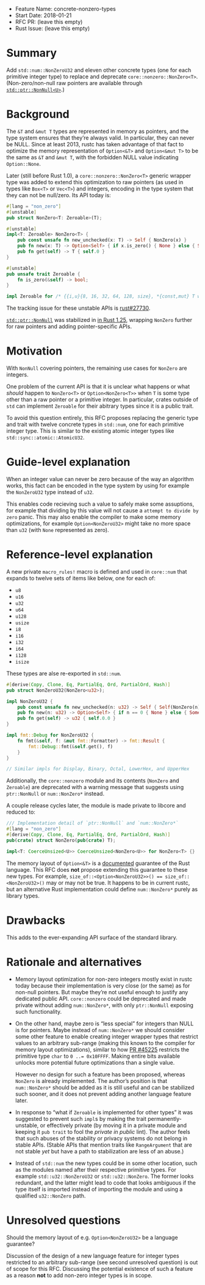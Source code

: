 - Feature Name: concrete-nonzero-types
- Start Date: 2018-01-21
- RFC PR: (leave this empty)
- Rust Issue: (leave this empty)

# Summary
[summary]: #summary

Add `std::num::NonZeroU32` and eleven other concrete types (one for each primitive integer type)
to replace and deprecate `core::nonzero::NonZero<T>`.
(Non-zero/non-null raw pointers are available through
[`std::ptr::NonNull<U>`](https://doc.rust-lang.org/nightly/std/ptr/struct.NonNull.html).)

# Background
[background]: #background

The `&T` and `&mut T` types are represented in memory as pointers,
and the type system ensures that they’re always valid.
In particular, they can never be NULL.
Since at least 2013, rustc has taken advantage of that fact to optimize the memory representation
of `Option<&T>` and `Option<&mut T>` to be the same as `&T` and `&mut T`,
with the forbidden NULL value indicating `Option::None`.

Later (still before Rust 1.0),
a `core::nonzero::NonZero<T>` generic wrapper type was added to extend this optimization
to raw pointers (as used in types like `Box<T>` or `Vec<T>`) and integers,
encoding in the type system that they can not be null/zero.
Its API today is:

```rust
#[lang = "non_zero"]
#[unstable]
pub struct NonZero<T: Zeroable>(T);

#[unstable]
impl<T: Zeroable> NonZero<T> {
    pub const unsafe fn new_unchecked(x: T) -> Self { NonZero(x) }
    pub fn new(x: T) -> Option<Self> { if x.is_zero() { None } else { Some(NonZero(x)) }}
    pub fn get(self) -> T { self.0 }
}

#[unstable]
pub unsafe trait Zeroable {
    fn is_zero(&self) -> bool;
}

impl Zeroable for /* {{i,u}{8, 16, 32, 64, 128, size}, *{const,mut} T where T: ?Sized} */
```

The tracking issue for these unstable APIs is
[rust#27730](https://github.com/rust-lang/rust/issues/27730).

[`std::ptr::NonNull`](https://doc.rust-lang.org/nightly/std/ptr/struct.NonNull.html)
was stabilized in [in Rust 1.25](https://github.com/rust-lang/rust/pull/46952),
wrapping `NonZero` further for raw pointers and adding pointer-specific APIs.

# Motivation
[motivation]: #motivation

With `NonNull` covering pointers, the remaining use cases for `NonZero` are integers.

One problem of the current API is that
it is unclear what happens or what *should* happen to `NonZero<T>` or `Option<NonZero<T>>`
when `T` is some type other than a raw pointer or a primitive integer.
In particular, crates outside of `std` can implement `Zeroable` for their abitrary types
since it is a public trait.

To avoid this question entirely,
this RFC proposes replacing the generic type and trait with twelve concrete types in `std::num`,
one for each primitive integer type.
This is similar to the existing atomic integer types like `std::sync::atomic::AtomicU32`.

# Guide-level explanation
[guide-level-explanation]: #guide-level-explanation

When an integer value can never be zero because of the way an algorithm works,
this fact can be encoded in the type system
by using for example the `NonZeroU32` type instead of `u32`.

This enables code recieving such a value to safely make some assuptions,
for example that dividing by this value will not cause a `attempt to divide by zero` panic.
This may also enable the compiler to make some memory optimizations,
for example `Option<NonZeroU32>` might take no more space than `u32`
(with `None` represented as zero).

# Reference-level explanation
[reference-level-explanation]: #reference-level-explanation

A new private `macro_rules!` macro is defined and used in `core::num` that expands to
twelve sets of items like below, one for each of:

* `u8`
* `u16`
* `u32`
* `u64`
* `u128`
* `usize`
* `i8`
* `i16`
* `i32`
* `i64`
* `i128`
* `isize`

These types are alse re-exported in `std::num`.

```rust
#[derive(Copy, Clone, Eq, PartialEq, Ord, PartialOrd, Hash)]
pub struct NonZeroU32(NonZero<u32>);

impl NonZeroU32 {
    pub const unsafe fn new_unchecked(n: u32) -> Self { Self(NonZero(n)) }
    pub fn new(n: u32) -> Option<Self> { if n == 0 { None } else { Some(Self(NonZero(n))) }}
    pub fn get(self) -> u32 { self.0.0 }
}

impl fmt::Debug for NonZeroU32 {
    fn fmt(&self, f: &mut fmt::Formatter) -> fmt::Result {
        fmt::Debug::fmt(&self.get(), f)
    }
}

// Similar impls for Display, Binary, Octal, LowerHex, and UpperHex
```

Additionally, the `core::nonzero` module and its contents (`NonZero` and `Zeroable`)
are deprecated with a warning message that suggests using `ptr::NonNull` or `num::NonZero*` instead.

A couple release cycles later, the module is made private to libcore and reduced to:

```rust
/// Implementation detail of `ptr::NonNull` and `num::NonZero*`
#[lang = "non_zero"]
#[derive(Copy, Clone, Eq, PartialEq, Ord, PartialOrd, Hash)]
pub(crate) struct NonZero(pub(crate) T);

impl<T: CoerceUnsized<U>> CoerceUnsized<NonZero<U>> for NonZero<T> {}
```

The memory layout of `Option<&T>` is a
[documented](https://doc.rust-lang.org/nomicon/other-reprs.html#reprc)
guarantee of the Rust language.
This RFC does **not** propose extending this guarantee to these new types.
For example, `size_of::<Option<NonZeroU32>>() == size_of::<NonZeroU32>()` may or may not be true.
It happens to be in current rustc,
but an alternative Rust implementation could define `num::NonZero*` purely as library types.

# Drawbacks
[drawbacks]: #drawbacks

This adds to the ever-expanding API surface of the standard library.

# Rationale and alternatives
[alternatives]: #alternatives

* Memory layout optimization for non-zero integers mostly exist in rustc today
  because their implementation is very close (or the same) as for non-null pointers.
  But maybe they’re not useful enough to justify any dedicated public API.
  `core::nonzero` could be deprecated and made private without adding `num::NonZero*`,
  with only `ptr::NonNull` exposing such functionality.

* On the other hand,
  maybe zero is “less special” for integers than NULL is for pointers.
  Maybe instead of `num::NonZero*` we should consider some other feature
  to enable creating integer wrapper types that restrict values to an arbitrary sub-range
  (making this known to the compiler for memory layout optimizations),
  similar to how [PR #45225](https://github.com/rust-lang/rust/pull/45225)
  restricts the primitive type `char` to `0 ..= 0x10FFFF`.
  Making entire bits available unlocks more potential future optimizations than a single value.

  However no design for such a feature has been proposed, whereas `NonZero` is already implemented.
  The author’s position is that `num::NonZero*` should be added
  as it is still useful and can be stabilized such sooner,
  and it does not prevent adding another language feature later.

* In response to “what if `Zeroable` is implemented for other types”
  it was suggested to prevent such `impl`s by making the trait permanently-unstable,
  or effectively private (by moving it in a private module
  and keeping it `pub trait` to fool the *private in public* lint).
  The author feels that such abuses of the stability or privacy systems
  do not belong in stable APIs.
  (Stable APIs that mention traits like `RangeArgument` that are not stable *yet*
  but have a path to stabilization are less of an abuse.)

* Instead of `std::num` the new types could be in some other location,
  such as the modules named after their respective primitive types.
  For example `std::u32::NonZeroU32` or `std::u32::NonZero`.
  The former looks redundant,
  and the latter might lead to code that looks ambiguous if the type itself is imported
  instead of importing the module and using a qualified `u32::NonZero` path.

# Unresolved questions
[unresolved]: #unresolved-questions

Should the memory layout of e.g. `Option<NonZeroU32>` be a language guarantee?

Discussion of the design of a new language feature
for integer types restricted to an arbitrary sub-range (see second unresolved question)
is out of scope for this RFC.
Discussing the potential existence of such a feature
as a reason **not** to add non-zero integer types is in scope.
